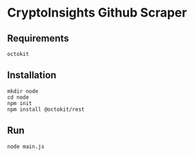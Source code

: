 # CryptoInsights Github Scraper

## Requirements
```
octokit
```

## Installation
```
mkdir node
cd node
npm init
npm install @octokit/rest
```

## Run
```
node main.js
```